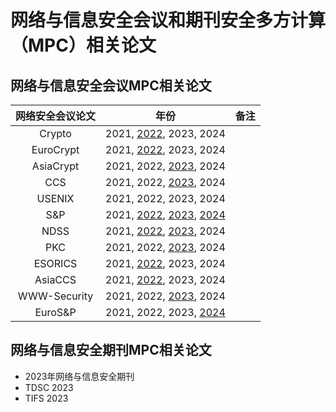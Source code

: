 
# 网络与信息安全会议和期刊安全多方计算（MPC）相关论文

## 网络与信息安全会议MPC相关论文

| 网络安全会议论文 | 年份 | 备注 |
| :--------------: | :--: | :--: |
|      Crypto      |  2021, [2022](https://github.com/Stu-Yang/HITSZ-SecurityGroup-MPC/tree/main/mpc/mpc-research/conferences%26journals/Crypto#crypto-2022), 2023, 2024    |      |
|    EuroCrypt    |  2021, [2022](https://github.com/Stu-Yang/HITSZ-SecurityGroup-MPC/tree/main/mpc/mpc-research/conferences%26journals/EuroCrypt#eurocrypt-2022), 2023, 2024    |      |
|    AsiaCrypt    |  2021, 2022, [2023](https://github.com/Stu-Yang/HITSZ-SecurityGroup-MPC/tree/main/mpc/mpc-research/conferences%26journals/AsiaCrypt#asiacrypt-2023), 2024    |      |
|       CCS        |  2021, 2022, [2023](https://github.com/Stu-Yang/HITSZ-SecurityGroup-MPC/tree/main/mpc/mpc-research/conferences%26journals/CCS#ccs-2023), 2024   |      |
|      USENIX      |  2021, 2022, 2023, 2024   |      |
|       S&P        |  2021, [2022](https://github.com/Stu-Yang/HITSZ-SecurityGroup-MPC/tree/main/mpc/mpc-research/conferences%26journals/S%26P#sp-2022), [2023](https://github.com/Stu-Yang/HITSZ-SecurityGroup-MPC/tree/main/mpc/mpc-research/conferences%26journals/S%26P#sp-2023), [2024](https://github.com/Stu-Yang/HITSZ-SecurityGroup-MPC/tree/main/mpc/mpc-research/conferences%26journals/S%26P#sp-2024)    |      |
|       NDSS       |  2021, [2022](https://github.com/Stu-Yang/HITSZ-SecurityGroup-MPC/tree/main/mpc/mpc-research/conferences%26journals/NDSS#ndss-2022), [2023](https://github.com/Stu-Yang/HITSZ-SecurityGroup-MPC/blob/main/mpc/mpc-research/conferences&journals/NDSS/README.md#ndss-2023), 2024    |      |
|     PKC      |  2021, 2022, [2023](https://github.com/Stu-Yang/HITSZ-SecurityGroup-MPC/tree/main/mpc/mpc-research/conferences%26journals/PKC#pkc-2023), 2024   |      |
|     ESORICS      |  2021, [2022](https://github.com/Stu-Yang/HITSZ-SecurityGroup-MPC/tree/main/mpc/mpc-research/conferences%26journals/ESORICS#esorics-2022), 2023, 2024   |      |
|     AsiaCCS      |  2021, [2022](https://github.com/Stu-Yang/HITSZ-SecurityGroup-MPC/tree/main/mpc/mpc-research/conferences%26journals/AsiaCCS#asiaccs-2022), 2023, 2024   |      |
|  WWW-Security    |  2021, 2022, [2023](https://github.com/Stu-Yang/HITSZ-SecurityGroup-MPC/tree/main/mpc/mpc-research/conferences%26journals/WWW-Security#www-2023), 2024   |      |
|  EuroS&P    |  2021, 2022, 2023, [2024](https://github.com/Stu-Yang/HITSZ-SecurityGroup-MPC/tree/main/mpc/mpc-research/conferences%26journals/EuroSP#EuroSP-2023)  |      |


## 网络与信息安全期刊MPC相关论文
+ 2023年网络与信息安全期刊
 + TDSC 2023
 + TIFS 2023
